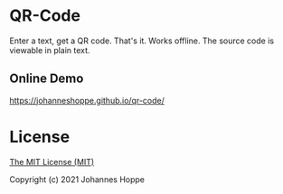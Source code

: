 # QR-Code

Enter a text, get a QR code. That's it. Works offline. The source code is viewable in plain text.

## Online Demo

https://johanneshoppe.github.io/qr-code/

# License

[The MIT License (MIT)](LICENSE)  

Copyright (c) 2021 Johannes Hoppe  
